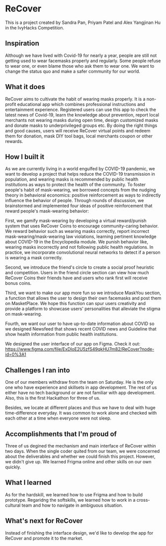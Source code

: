 # ReCover
This is a project created by Sandra Pan, Priyam Patel and Alex Yangjinan Hu in the IvyHacks Competition. 

## Inspiration
Although we have lived with Covid-19 for nearly a year, people are still not getting used to wear facemasks properly and regularly. Some people refuse to wear one, or even blame those who ask them to wear one. We want to change the status quo and make a safer community for our world. 

## What it does
ReCover aims to cultivate the habit of wearing masks properly. It is a non-profit educational app which combines professional instructions and entertainment experience. Registered users can use this app to check the latest news of Covid-19, learn the knowledge about prevention, report local merchants not wearing masks during open time, design customized masks and donate masks to underprivileged groups etc. By doing the right things and good causes, users will receive ReCover virtual points and redeem them for donation, mask DIY tool bags, local merchants coupon or other rewards.

## How I built it
As we are currently living in a world engulfed by COVID-19 pandemic, we want to develop a project that helps reduce the COVID-19 transmission in population, and wearing masks is recommended by public health institutions as ways to protect the health of the community. To foster people's habit of mask-wearing, we borrowed concepts from the nudging theory in behavioral economics: positive reinforcement as ways to indirectly influence the behavior of people. Through rounds of discussion, we brainstormed and implemented four ideas of positive reinforcement that reward people's mask-wearing behavior:

First, we gamify mask-wearing by developing a virtual reward/punish system that uses ReCover Coins to encourage community-caring behavior. We reward behavior such as wearing masks correctly, report incorrect mask-wearing/mask-wearing law violations, learning pertinent knowledge about COVID-19 in the Encyclopedia module. We punish behavior like, wearing masks incorrectly and not following public health regulations. In practice, we incorporate convolutional neural networks to detect if a person is wearing a mask correctly.

Second, we introduce the friend's circle to create a social proof heuristic and competition. Users in the friend circle section can view how much ReCover Coins their friends have and users who rank first will receive bonus coins.

Third, we want to make our app more fun so we introduce MaskYou section, a function that allows the user to design their own facemasks and post them on MasketPlace. We hope this function can spur users creativity and provide a platform to showcase users' personalities that alleviate the stigma on mask-wearing.

Fourth, we want our user to have up-to-date information about COVID so we designed Newsfeed that shows recent COVID news and Guideline that show health information from public health institutions.

We designed the user interface of our app on Figma. Check it out: https://www.figma.com/file/ExDIoE2U5zfS49qkHU7m82/ReCover?node-id=0%3A1

## Challenges I ran into
One of our members withdraw from the team on Saturday. He is the only one who have experience and skillsets in app development. The rest of us either have no tech background or are not familiar with app development. Also, this is the first Hackathon for three of us. 

Besides, we locate at different places and thus we have to deal with huge time-difference everyday. It was common to work alone and checked with each other at a time when everyone were not sleep. 

## Accomplishments that I'm proud of
Three of us degined the mechanism and main interface of ReCover within two days. When the single coder quited from our team, we were concerned about the deliverables and whether we could finish this project. However, we didn't give up. We learned Frigma online and other skills on our own quickly. 

## What I learned
As for the hardskill, we learned how to use Frigma and how to build prototype. Regaridng the softskills, we learned how to work in a cross-cultural team and how to navigate in ambiguous situation.

## What's next for ReCover
Instead of finishing the interface design, we'd like to develop the app for ReCover and promote it to the market.
